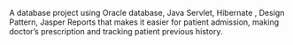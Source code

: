 A database project using Oracle database, Java Servlet, Hibernate , Design Pattern, Jasper Reports that makes it easier for patient admission, making doctor’s prescription and tracking patient previous history.
